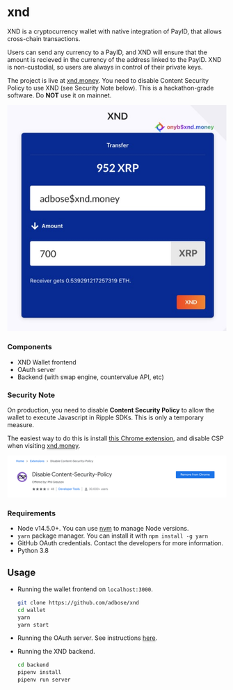 # xnd

XND is a cryptocurrency wallet with native integration of PayID, that allows cross-chain transactions.

Users can send any currency to a PayID, and XND will ensure that the amount is recieved in the currency of the address linked to the PayID. XND is non-custodial, so users are always in control of their private keys.

The project is live at [xnd.money](https://xnd.money). You need to disable Content Security Policy to use XND (see Security Note below). This is a hackathon-grade software. Do **NOT** use it on mainnet.

![XND](https://github.com/adbose/xnd/blob/share/xnd_demo_screen.jpg)

### Components

- XND Wallet frontend
- OAuth server
- Backend (with swap engine, countervalue API, etc)

### Security Note

On production, you need to disable **Content Security Policy** to allow the wallet to execute Javascript in Ripple SDKs. This is only a temporary measure.

The easiest way to do this is install [this Chrome extension](https://chrome.google.com/webstore/detail/disable-content-security/ieelmcmcagommplceebfedjlakkhpden/related?hl=en), and disable CSP when visiting [xnd.money](https://xnd.money).

![Disable Contrent-Security-Policy Chrome Extension](https://github.com/adbose/xnd/blob/share/disable_content_security_policy.png)


### Requirements

- Node v14.5.0+. You can use [nvm](https://github.com/nvm-sh/nvm#usage) to manage Node versions.
- `yarn` package manager. You can install it with `npm install -g yarn`
- GitHub OAuth credentials. Contact the developers for more information.
- Python 3.8

## Usage

- Running the wallet frontend on `localhost:3000`.

  ```sh
  git clone https://github.com/adbose/xnd
  cd wallet
  yarn
  yarn start
  ```
  
- Running the OAuth server. See instructions [here](https://github.com/adbose/xnd/tree/master/oauth).

- Running the XND backend.

  ```sh
  cd backend
  pipenv install
  pipenv run server
  ```
